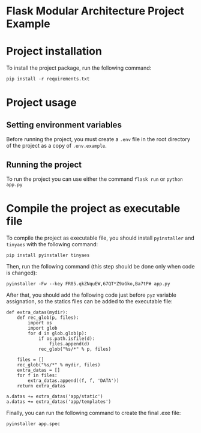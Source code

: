 # Flask Modular Architecture Project Example

# Project installation
To install the project package, run the following command:

    pip install -r requirements.txt


# Project usage
## Setting environment variables
Before running the project, you must create a ```.env``` file in the root directory of the project as a copy of ```.env.example```. 

## Running the project
To run the project you can use either the command ```flask run``` or ```python app.py```

# Compile the project as executable file
To compile the project as executable file, you should install ```pyinstaller``` and ```tinyaes``` with the following command:

    pip install pyinstaller tinyaes

Then, run the following command (this step should be done only when code is changed):

    pyinstaller -Fw --key FR85.qkZNquEW,67QT*Z9aGko,Ba7tP# app.py

After that, you should add the following code just before ```pyz``` variable assignation, so the statics files can be added to the executable file:

    def extra_datas(mydir):
        def rec_glob(p, files):
            import os
            import glob
            for d in glob.glob(p):
                if os.path.isfile(d):
                    files.append(d)
                rec_glob("%s/*" % p, files)

        files = []
        rec_glob("%s/*" % mydir, files)
        extra_datas = []
        for f in files:
            extra_datas.append((f, f, 'DATA'))
        return extra_datas

    a.datas += extra_datas('app/static')
    a.datas += extra_datas('app/templates')

Finally, you can run the following command to create the final .exe file:

    pyinstaller app.spec
